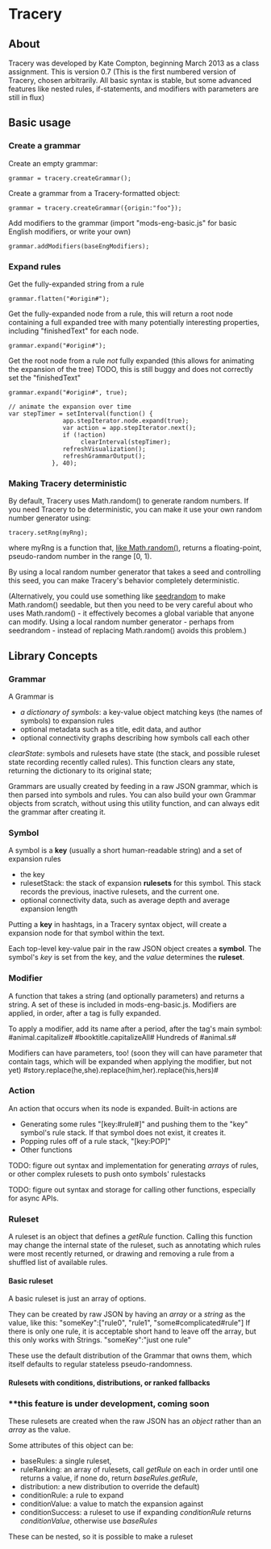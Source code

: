 # Tracery

## About
Tracery was developed by Kate Compton, beginning March 2013 as a class assignment.
This is version 0.7
(This is the first numbered version of Tracery, chosen arbitrarily. All basic syntax is stable, but some advanced features like nested rules, if-statements, and modifiers with parameters are still in flux)


## Basic usage

### Create a grammar

Create an empty grammar:

    grammar = tracery.createGrammar();

Create a grammar from a Tracery-formatted object:
	
    grammar = tracery.createGrammar({origin:"foo"});

Add modifiers to the grammar (import "mods-eng-basic.js" for basic English modifiers, or write your own)

    grammar.addModifiers(baseEngModifiers);
    
### Expand rules 
Get the fully-expanded string from a rule

    grammar.flatten("#origin#");

Get the fully-expanded node from a rule, this will return a root node containing a full expanded tree with many potentially interesting properties, including "finishedText" for each node.

    grammar.expand("#origin#");
    
Get the root node from a rule *not* fully expanded (this allows for animating the expansion of the tree) TODO, this is still buggy and does not correctly set the "finishedText"

    grammar.expand("#origin#", true);
    
    // animate the expansion over time
    var stepTimer = setInterval(function() {
                   app.stepIterator.node.expand(true);
                   var action = app.stepIterator.next();
                   if (!action)
                        clearInterval(stepTimer);
                   refreshVisualization();
                   refreshGrammarOutput();
                }, 40);
    

### Making Tracery deterministic

By default, Tracery uses Math.random() to generate random numbers. If you need Tracery to be deterministic, you can make it use your own random number generator using:

    tracery.setRng(myRng);

where myRng is a function that, [like Math.random()](https://developer.mozilla.org/en-US/docs/Web/JavaScript/Reference/Global_Objects/Math/random), returns a floating-point, pseudo-random number in the range [0, 1).

By using a local random number generator that takes a seed and controlling this seed, you can make Tracery's behavior completely deterministic.

(Alternatively, you could use something like [seedrandom](https://github.com/davidbau/seedrandom) to make Math.random() seedable, but then you need to be very careful about who uses Math.random() - it effectively becomes a global variable that anyone can modify. Using a local random number generator - perhaps from seedrandom - instead of replacing Math.random() avoids this problem.)

## Library Concepts
### Grammar

A Grammar is

* *a dictionary of symbols*: a key-value object matching keys (the names of symbols) to expansion rules
* optional metadata such as a title, edit data, and author
* optional connectivity graphs describing how symbols call each other

*clearState*: symbols and rulesets have state (the stack, and possible ruleset state recording recently called rules).  This function clears any state, returning the dictionary to its original state;

Grammars are usually created by feeding in a raw JSON grammar, which is then parsed into symbols and rules.  You can also build your own Grammar objects from scratch, without using this utility function, and can always edit the grammar after creating it.

### Symbol
A symbol is a **key** (usually a short human-readable string) and a set of expansion rules
* the key
* rulesetStack: the stack of expansion **rulesets** for this symbol.  This stack records the previous, inactive rulesets, and the current one.
* optional connectivity data, such as average depth and average expansion length

Putting a **key** in hashtags, in a Tracery syntax object, will create a expansion node for that symbol within the text.

Each top-level key-value pair in the raw JSON object creates a **symbol**.  The symbol's *key* is set from the key, and the *value* determines the **ruleset**.

### Modifier
A function that takes a string (and optionally parameters) and returns a string.  A set of these is included in mods-eng-basic.js.  Modifiers are applied, in order, after a tag is fully expanded.

To apply a modifier, add its name after a period, after the tag's main symbol:
	#animal.capitalize#
	#booktitle.capitalizeAll#
	Hundreds of #animal.s#

Modifiers can have parameters, too! (soon they will can have parameter that contain tags, which will be expanded when applying the modifier, but not yet)
	#story.replace(he,she).replace(him,her).replace(his,hers)#

### Action
An action that occurs when its node is expanded.  Built-in actions are 
* Generating some rules "[key:#rule#]" and pushing them to the "key" symbol's rule stack.  If that symbol does not exist, it creates it.
* Popping rules off of a rule stack, "[key:POP]"
* Other functions

TODO: figure out syntax and implementation for generating *arrays* of rules, or other complex rulesets to push onto symbols' rulestacks

TODO: figure out syntax and storage for calling other functions, especially for async APIs.

### Ruleset
A ruleset is an object that defines a *getRule* function.  Calling this function may change the internal state of the ruleset, such as annotating which rules were most recently returned, or drawing and removing a rule from a shuffled list of available rules.

#### Basic ruleset
A basic ruleset is just an array of options.

They can be created by raw JSON by having an *array* or a *string* as the value, like this:
"someKey":["rule0", "rule1", "some#complicated#rule"]
If there is only one rule, it is acceptable short hand to leave off the array, but this only works with Strings.
"someKey":"just one rule"

These use the default distribution of the Grammar that owns them, which itself defaults to regular stateless pseudo-randomness.

#### Rulesets with conditions, distributions, or ranked fallbacks
### **this feature is under development, coming soon
These rulesets are created when the raw JSON has an *object* rather than an *array* as the value.

Some attributes of this object can be:

* baseRules: a single ruleset,
* ruleRanking: an array of rulesets, call *getRule* on each in order until one returns a value, if none do, return *baseRules*.*getRule*,
* distribution: a new distribution to override the default)
* conditionRule: a rule to expand
* conditionValue: a value to match the expansion against
* conditionSuccess: a ruleset to use if expanding *conditionRule* returns *conditionValue*, otherwise use *baseRules*  


These can be nested, so it is possible to make a ruleset 